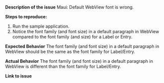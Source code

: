 **Description of the issue**
Maui: Default WebView font is wrong.

**Steps to reproduce:**
1. Run the sample application.
2. Notice the font family (and font size) in a default paragraph in WebView compared to the font family (and size) for a Label or Entry.

**Expected Behavior**
The font family (and font size) in a default paragraph in WebView should be the same as the font family for Label/Entry.

**Actual Behavior**
The font family (and font size) in a default paragraph in WebView is different than the font family for Label/Entry.

**Link to issue**

